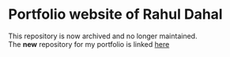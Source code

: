 # Portfolio website of Rahul Dahal
This repository is now archived and no longer maintained. <br />
The **new** repository for my portfolio is linked [here](https://github.com/rahuldahal/next-portfolio)

